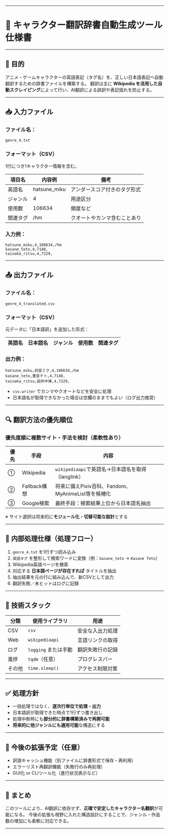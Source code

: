 
---

# 📘 キャラクター翻訳辞書自動生成ツール 仕様書

---

## 🎯 目的

アニメ・ゲームキャラクターの英語表記（タグ名）を、正しい日本語表記へ自動翻訳するための辞書ファイルを構築する。
翻訳は主に **Wikipedia を活用した自動スクレイピング**によって行い、AI翻訳による誤訳や表記揺れを防止する。

---

## 📥 入力ファイル

### ファイル名：

`genre_4.txt`

### フォーマット（CSV）

1行につき1キャラクター情報を含む。

| 項目名  | 内容例           | 備考             |
| ---- | ------------- | -------------- |
| 英語名  | hatsune\_miku | アンダースコア付きのタグ形式 |
| ジャンル | 4             | 用途区分           |
| 使用数  | 106634        | 頻度など           |
| 関連タグ | /hm           | クオートやカンマ含むことあり |

### 入力例：

```
hatsune_miku,4,106634,/hm
kasane_teto,4,7148,
tainaka_ritsu,4,7229,
```

---

## 📤 出力ファイル

### ファイル名：

`genre_4_translated.csv`

### フォーマット（CSV）

元データに「日本語訳」を追加した形式：

| 英語名 | 日本語名 | ジャンル | 使用数 | 関連タグ |
| --- | ---- | ---- | --- | ---- |

### 出力例：

```
hatsune_miku,初音ミク,4,106634,/hm
kasane_teto,重音テト,4,7148,
tainaka_ritsu,田井中律,4,7229,
```

* `csv.writer` でカンマやクオートなどを安全に処理
* 日本語名が取得できなかった場合は空欄のままでもよい（ログ出力推奨）

---

## 🔍 翻訳方法の優先順位

### 優先度順に複数サイト・手法を検討（柔軟性あり）

| 優先 | 手段         | 内容                                   |
| -- | ---------- | ------------------------------------ |
| ①  | Wikipedia  | `wikipediaapi`で英語名→日本語名を取得（langlink） |
| ②  | Fallback構想 | 将来に備えPixiv百科、Fandom、MyAnimeList等を候補化 |
| ③  | Google検索   | 最終手段：検索結果上位から日本語名抽出                  |

※ サイト選択は将来的に**モジュール化・切替可能な設計**とする

---

## 🧠 内部処理仕様（処理フロー）

1. `genre_4.txt` を1行ずつ読み込み
2. `英語タグ` を整形して検索ワードに変換（例：`kasane_teto` → `Kasane Teto`）
3. Wikipedia英語ページを検索
4. 対応する **日本語ページが存在すれば** タイトルを抽出
5. 抽出結果を元の行に組み込んで、新CSVとして出力
6. 翻訳失敗／未ヒットはログに記録

---

## 🔧 技術スタック

| 分類  | 使用ライブラリ         | 用途       |
| --- | --------------- | -------- |
| CSV | `csv`           | 安全な入出力処理 |
| Web | `wikipediaapi`  | 言語リンクの取得 |
| ログ  | `logging` または手動 | 翻訳失敗行の記録 |
| 進捗  | `tqdm`（任意）      | プログレスバー  |
| その他 | `time.sleep()`  | アクセス制限対策 |

---

## ✅ 処理方針

* 一括処理ではなく、**逐次行単位で処理・出力**
* 日本語訳が取得できた時点で1行ずつ書き出し
* 処理中断時にも**部分的に辞書構築済みで再開可能**
* **将来的に他ジャンルにも適用可能**な構造にする

---

## 📝 今後の拡張予定（任意）

* 訳語キャッシュ機能（別ファイルに辞書形式で保存・再利用）
* エラーリスト再翻訳機能（失敗行のみ再処理）
* GUI化 or CLIツール化（進行状況表示など）

---

## 📎 まとめ

このツールにより、AI翻訳に依存せず、**正確で安定したキャラクター名翻訳**が可能になる。
今後の拡張も視野に入れた構造設計にすることで、ジャンル・作品数の増加にも柔軟に対応できる。

---
